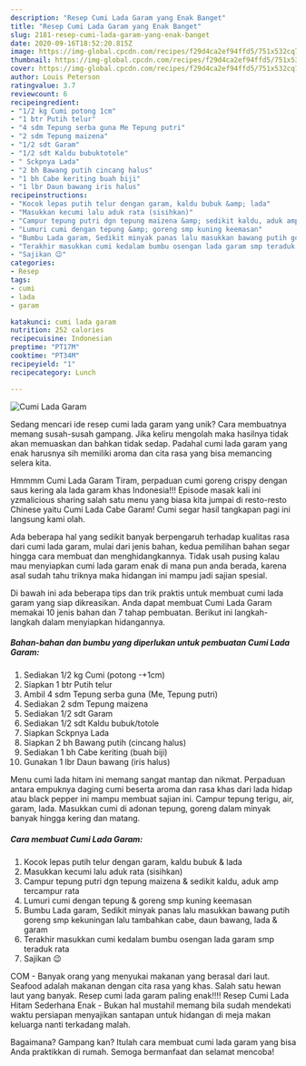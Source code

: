 ```yaml
---
description: "Resep Cumi Lada Garam yang Enak Banget"
title: "Resep Cumi Lada Garam yang Enak Banget"
slug: 2181-resep-cumi-lada-garam-yang-enak-banget
date: 2020-09-16T18:52:20.815Z
image: https://img-global.cpcdn.com/recipes/f29d4ca2ef94ffd5/751x532cq70/cumi-lada-garam-foto-resep-utama.jpg
thumbnail: https://img-global.cpcdn.com/recipes/f29d4ca2ef94ffd5/751x532cq70/cumi-lada-garam-foto-resep-utama.jpg
cover: https://img-global.cpcdn.com/recipes/f29d4ca2ef94ffd5/751x532cq70/cumi-lada-garam-foto-resep-utama.jpg
author: Louis Peterson
ratingvalue: 3.7
reviewcount: 6
recipeingredient:
- "1/2 kg Cumi potong 1cm"
- "1 btr Putih telur"
- "4 sdm Tepung serba guna Me Tepung putri"
- "2 sdm Tepung maizena"
- "1/2 sdt Garam"
- "1/2 sdt Kaldu bubuktotole"
- " Sckpnya Lada"
- "2 bh Bawang putih cincang halus"
- "1 bh Cabe keriting buah biji"
- "1 lbr Daun bawang iris halus"
recipeinstructions:
- "Kocok lepas putih telur dengan garam, kaldu bubuk &amp; lada"
- "Masukkan kecumi lalu aduk rata (sisihkan)"
- "Campur tepung putri dgn tepung maizena &amp; sedikit kaldu, aduk amp tercampur rata"
- "Lumuri cumi dengan tepung &amp; goreng smp kuning keemasan"
- "Bumbu Lada garam, Sedikit minyak panas lalu masukkan bawang putih goreng smp kekuningan lalu tambahkan cabe, daun bawang, lada &amp; garam"
- "Terakhir masukkan cumi kedalam bumbu osengan lada garam smp teraduk rata"
- "Sajikan 😉"
categories:
- Resep
tags:
- cumi
- lada
- garam

katakunci: cumi lada garam 
nutrition: 252 calories
recipecuisine: Indonesian
preptime: "PT17M"
cooktime: "PT34M"
recipeyield: "1"
recipecategory: Lunch

---
```



![Cumi Lada Garam](https://img-global.cpcdn.com/recipes/f29d4ca2ef94ffd5/751x532cq70/cumi-lada-garam-foto-resep-utama.jpg)

Sedang mencari ide resep cumi lada garam yang unik? Cara membuatnya memang susah-susah gampang. Jika keliru mengolah maka hasilnya tidak akan memuaskan dan bahkan tidak sedap. Padahal cumi lada garam yang enak harusnya sih memiliki aroma dan cita rasa yang bisa memancing selera kita.

Hmmmm Cumi Lada Garam Tiram, perpaduan cumi goreng crispy dengan saus kering ala lada garam khas Indonesia!!! Episode masak kali ini yzmalicious sharing salah satu menu yang biasa kita jumpai di resto-resto Chinese yaitu Cumi Lada Cabe Garam! Cumi segar hasil tangkapan pagi ini langsung kami olah.

Ada beberapa hal yang sedikit banyak berpengaruh terhadap kualitas rasa dari cumi lada garam, mulai dari jenis bahan, kedua pemilihan bahan segar hingga cara membuat dan menghidangkannya. Tidak usah pusing kalau mau menyiapkan cumi lada garam enak di mana pun anda berada, karena asal sudah tahu triknya maka hidangan ini mampu jadi sajian spesial.


Di bawah ini ada beberapa tips dan trik praktis untuk membuat cumi lada garam yang siap dikreasikan. Anda dapat membuat Cumi Lada Garam memakai 10 jenis bahan dan 7 tahap pembuatan. Berikut ini langkah-langkah dalam menyiapkan hidangannya.

<!--inarticleads1-->

##### Bahan-bahan dan bumbu yang diperlukan untuk pembuatan Cumi Lada Garam:

1. Sediakan 1/2 kg Cumi (potong -+1cm)
1. Siapkan 1 btr Putih telur
1. Ambil 4 sdm Tepung serba guna (Me, Tepung putri)
1. Sediakan 2 sdm Tepung maizena
1. Sediakan 1/2 sdt Garam
1. Sediakan 1/2 sdt Kaldu bubuk/totole
1. Siapkan  Sckpnya Lada
1. Siapkan 2 bh Bawang putih (cincang halus)
1. Sediakan 1 bh Cabe keriting (buah biji)
1. Gunakan 1 lbr Daun bawang (iris halus)


Menu cumi lada hitam ini memang sangat mantap dan nikmat. Perpaduan antara empuknya daging cumi beserta aroma dan rasa khas dari lada hidap atau black pepper ini mampu membuat sajian ini. Campur tepung terigu, air, garam, lada. Masukkan cumi di adonan tepung, goreng dalam minyak banyak hingga kering dan matang. 

<!--inarticleads2-->

##### Cara membuat Cumi Lada Garam:

1. Kocok lepas putih telur dengan garam, kaldu bubuk &amp; lada
1. Masukkan kecumi lalu aduk rata (sisihkan)
1. Campur tepung putri dgn tepung maizena &amp; sedikit kaldu, aduk amp tercampur rata
1. Lumuri cumi dengan tepung &amp; goreng smp kuning keemasan
1. Bumbu Lada garam, Sedikit minyak panas lalu masukkan bawang putih goreng smp kekuningan lalu tambahkan cabe, daun bawang, lada &amp; garam
1. Terakhir masukkan cumi kedalam bumbu osengan lada garam smp teraduk rata
1. Sajikan 😉


COM - Banyak orang yang menyukai makanan yang berasal dari laut. Seafood adalah makanan dengan cita rasa yang khas. Salah satu hewan laut yang banyak. Resep cumi lada garam paling enak!!!! Resep Cumi Lada Hitam Sederhana Enak - Bukan hal mustahil memang bila sudah mendekati waktu persiapan menyajikan santapan untuk hidangan di meja makan keluarga nanti terkadang malah. 

Bagaimana? Gampang kan? Itulah cara membuat cumi lada garam yang bisa Anda praktikkan di rumah. Semoga bermanfaat dan selamat mencoba!
